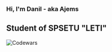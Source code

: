 ### Hi, I'm Danil - aka Ajems

## Student of SPSETU "LETI"

![Codewars](https://github.r2v.ch/codewars?user=Ajems&top_languages=true)
